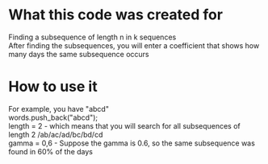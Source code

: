 # What this code was created for

Finding a subsequence of length n in k sequences
</br>After finding the subsequences, you will enter a coefficient that shows how many days the same subsequence occurs

# How to use it
 For example, you have "abcd"
</br> words.push_back("abcd");
</br> length = 2  -  which means that you will search for all subsequences of length 2 /ab/ac/ad/bc/bd/cd
</br> gamma = 0,6 - Suppose the gamma is 0.6, so the same subsequence was found in 60% of the days
